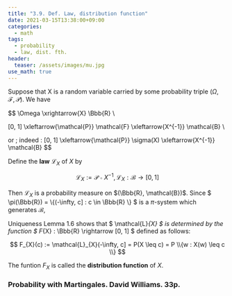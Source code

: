 ```yaml
---
title: "3.9. Def. Law, distribution function"
date: 2021-03-15T13:38:00+09:00
categories:
  - math
tags:
  - probability 
  - law, dist. fth.
header:
  teaser: /assets/images/mu.jpg
use_math: true
---
```


Suppose that X is a random variable carried by some probability triple $(\Omega, \mathcal{F}, \mathcal{P})$. We have

$$ 
\Omega \xrightarrow{X} \Bbb{R} \\

[0, 1] \xleftarrow{\mathcal{P}} \mathcal{F} \xleftarrow{X^{-1}} \mathcal{B} \\

or \; indeed \: [0, 1] \xleftarrow{\mathcal{P}} \sigma(X) \xleftarrow{X^{-1}} \mathcal{B}
$$

Define the **law** $\mathcal{L}_{X}$ of $X$ by

$$
\mathcal{L}_{X} := \mathcal{P} \circ X^{-1}, \, \mathcal{L}_{X} : \mathcal{B} \rightarrow [0, 1]
$$

Then $\mathcal{L}_{X}$ is a probability measure on $(\Bbb{R}, \mathcal{B})$. Since $ \pi(\Bbb{R}) = \\{(-\infty, c] : c \in \Bbb{R} \\} $ is a $\pi$-system which generates $\mathcal{B}$, 

Uniqueness Lemma 1.6 shows that $ \mathcal{L}_{X} $ is determined by the function $ F_{X} : \Bbb{R} \rightarrow [0, 1] $ defined as follows:

$$
F_{X}(c) := \mathcal{L}_{X}(-\infty, c] = P(X \leq c) = P \\{w : X(w) \leq c \\} 
$$

The funtion $F_{X}$ is called the **distribution function** of $X$.

### Probability with Martingales. David Williams. 33p.  